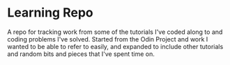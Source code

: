 # Learning Repo

A repo for tracking work from some of the tutorials I've coded along to and coding problems I've solved. Started from the Odin Project and work I wanted to be able to refer to easily, and expanded to include other tutorials and random bits and pieces that I've spent time on. 
